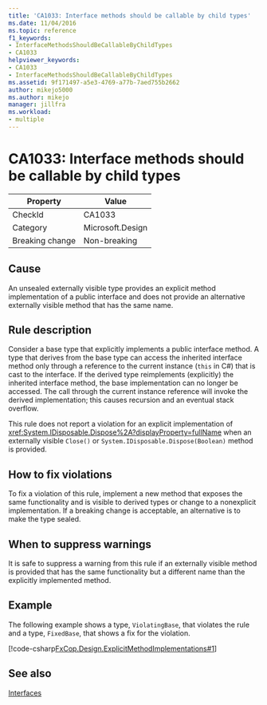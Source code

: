```yaml
---
title: 'CA1033: Interface methods should be callable by child types'
ms.date: 11/04/2016
ms.topic: reference
f1_keywords:
- InterfaceMethodsShouldBeCallableByChildTypes
- CA1033
helpviewer_keywords:
- CA1033
- InterfaceMethodsShouldBeCallableByChildTypes
ms.assetid: 9f171497-a5e3-4769-a77b-7aed755b2662
author: mikejo5000
ms.author: mikejo
manager: jillfra
ms.workload:
- multiple
---
```

# CA1033: Interface methods should be callable by child types

|Property|Value|
|-|-|
|CheckId|CA1033|
|Category|Microsoft.Design|
|Breaking change|Non-breaking|

## Cause
An unsealed externally visible type provides an explicit method implementation of a public interface and does not provide an alternative externally visible method that has the same name.

## Rule description
Consider a base type that explicitly implements a public interface method. A type that derives from the base type can access the inherited interface method only through a reference to the current instance (`this` in C#) that is cast to the interface. If the derived type reimplements (explicitly) the inherited interface method, the base implementation can no longer be accessed. The call through the current instance reference will invoke the derived implementation; this causes recursion and an eventual stack overflow.

This rule does not report a violation for an explicit implementation of <xref:System.IDisposable.Dispose%2A?displayProperty=fullName> when an externally visible `Close()` or `System.IDisposable.Dispose(Boolean)` method is provided.

## How to fix violations
To fix a violation of this rule, implement a new method that exposes the same functionality and is visible to derived types or change to a nonexplicit implementation. If a breaking change is acceptable, an alternative is to make the type sealed.

## When to suppress warnings
It is safe to suppress a warning from this rule if an externally visible method is provided that has the same functionality but a different name than the explicitly implemented method.

## Example
The following example shows a type, `ViolatingBase`, that violates the rule and a type, `FixedBase`, that shows a fix for the violation.

[!code-csharp[FxCop.Design.ExplicitMethodImplementations#1](../code-quality/codesnippet/CSharp/ca1033-interface-methods-should-be-callable-by-child-types_1.cs)]

## See also
[Interfaces](/dotnet/csharp/programming-guide/interfaces/index)
